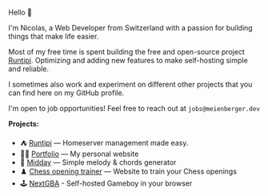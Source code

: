 Hello 👋 

I'm Nicolas, a Web Developer from Switzerland with a passion for building things that make life easier. 

Most of my free time is spent building the free and open-source project [Runtipi](https://runtipi.io/). Optimizing and adding new features to make self-hosting simple and reliable.

I sometimes also work and experiment on different other projects that you can find here on my GitHub profile.

I'm open to job opportunities! Feel free to reach out at `jobs@meienberger.dev`

**Projects:**

- ⛺ [Runtipi](https://runtipi.io/) — Homeserver management made easy.
- 👨‍💻 [Portfolio](https://meienberger.dev/) — My personal website
- 🎹 [Midday](https://midday.meienberger.dev/) — Simple melody & chords generator
- ♟️ [Chess opening trainer](https://chess.meienberger.dev/) — Website to train your Chess openings
- 🕹️ [NextGBA](https://github.com/meienberger/nextgba) - Self-hosted Gameboy in your browser 
